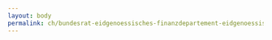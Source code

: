 ```yaml
---
layout: body
permalink: ch/bundesrat-eidgenoessisches-finanzdepartement-eidgenoessisches-personalamt-direktion-personaldatenmanagement-und-ressourcen-epa-competence-center-human-resources-cchr-personalentwicklung-und-planung/
---
```


